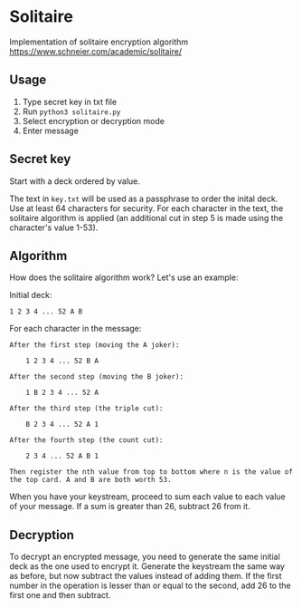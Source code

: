 # Solitaire
Implementation of solitaire encryption algorithm https://www.schneier.com/academic/solitaire/

## Usage
1. Type secret key in txt file
2. Run `python3 solitaire.py`
3. Select encryption or decryption mode
4. Enter message

## Secret key
Start with a deck ordered by value.

The text in `key.txt` will be used as a passphrase to order the inital deck. Use at least 64 characters for security.
For each character in the text, the solitaire algorithm is applied (an additional cut in step 5 is made using the character's value 1-53).


## Algorithm
How does the solitaire algorithm work? Let's use an example:

Initial deck:

    1 2 3 4 ... 52 A B

For each character in the message:

    After the first step (moving the A joker):

        1 2 3 4 ... 52 B A

    After the second step (moving the B joker):

        1 B 2 3 4 ... 52 A

    After the third step (the triple cut):

        B 2 3 4 ... 52 A 1

    After the fourth step (the count cut):

        2 3 4 ... 52 A B 1

    Then register the nth value from top to bottom where n is the value of the top card. A and B are both worth 53.

When you have your keystream, proceed to sum each value to each value of your message. If a sum is greater than 26, subtract 26 from it.

## Decryption
To decrypt an encrypted message, you need to generate the same initial deck as the one used to encrypt it.
Generate the keystream the same way as before, but now subtract the values instead of adding them. If the first number in the operation is lesser than or equal to the second, add 26 to the first one and then subtract.
